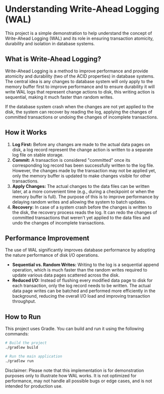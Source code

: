 # Understanding Write-Ahead Logging (WAL)

This project is a simple demonstration to help understand the concept of Write-Ahead Logging (WAL) and its role in ensuring transaction atomicity, durability and isolation in database systems.

## What is Write-Ahead Logging?

Write-Ahead Logging is a method to improve performance and provide atomicity and durability (two of the ACID properties) in database systems. 
The central idea is any changes to database system will only apply to the memory buffer first to improve performance 
and to ensure durability it will write WAL logs that represent change actions to disk, this writing action is sequential, making it much faster than random writes. 

If the database system crash when the changes are not yet applied to the disk, the system can recover by reading the log, applying the changes of committed transactions or undoing the changes of incomplete transactions.

## How it Works

1.  **Log First:** Before any changes are made to the actual data pages on disk, a log record represent the change action is written to a separate log file on stable storage.
2.  **Commit:** A transaction is considered "committed" once its corresponding log record has been successfully written to the log file. However, the changes made by the transaction may not be applied yet, only the memory buffer is updated to make changes visible for other transactions. 
3.  **Apply Changes:** The actual changes to the data files can be written later, at a more convenient time (e.g., during a checkpoint or when the memory buffer is full). The purpose of this is to improve performance by delaying random writes and allowing the system to batch updates.
4.  **Recovery:** In case of a system crash before the changes is written to the disk, the recovery process reads the log. It can redo the changes of committed transactions that weren't yet applied to the data files and undo the changes of incomplete transactions.

## Performance Improvement

The use of WAL significantly improves database performance by adopting the nature performance of disk I/O operations.

*   **Sequential vs. Random Writes:** Writing to the log is a sequential append operation, which is much faster than the random writes required to update various data pages scattered across the disk.
*   **Reduced I/O:** Instead of flushing every modified data page to disk for each transaction, only the log record needs to be written. The actual data page writes can be batched and performed more efficiently in the background, reducing the overall I/O load and improving transaction throughput.

## How to Run

This project uses Gradle. You can build and run it using the following commands:

```bash
# Build the project
./gradlew build

# Run the main application
./gradlew run
```

Disclaimer: Please note that this implementation is for demonstration purposes only to illustrate how WAL works. It is not optimized for performance, may not handle all possible bugs or edge cases, and is not intended for production use.